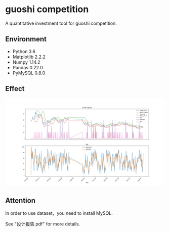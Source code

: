 # guoshi competition

A quantitative investment tool for guoshi competition. 

## Environment
* Python 3.6
* Matplotlib 2.2.2
* Numpy 1.14.2
* Pandas 0.22.0
* PyMySQL 0.8.0

## Effect
<div align=center><img src="./images/buy-sell_signal.png"/></div>

## Attention
In order to use dataset，you need to install MySQL.

See "设计报告.pdf" for more details.



